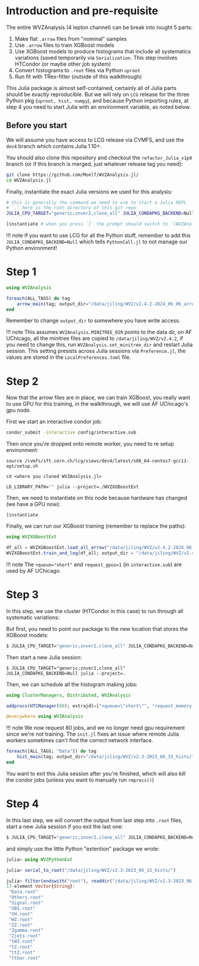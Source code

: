 # Introduction and pre-requisite

The entire WVZAnalysis (4 lepton channel) can be break into rought 5 parts:
1. Make flat `.arrow` files from "nominal" samples
2. Use `.arrow` files to train XGBoost models
3. Use XGBoost models to produce histograms that include all systematics variations (saved
   temporarily via `Serialization`. This step involves HTCondor (or maybe other job system)
4. Convert histograms to `.root` files via Python `uproot`
5. Run fit with TRex-fitter (outside of this walkthrough)

This Julia package is almost self-contained, certainly all of Julia parts should be exactly
reproducible. But we will rely on `LCG` release for the three Python pkg (`uproot, hist, numpy`),
and because Python importing rules, at step 4 you need to start Julia with an environment variable,
as noted below.


## Before you start
We will assume you have access to LCG release via CVMFS, and use the `dev4` branch which contains
Julia 1.10+.

You should also clone this repository and checkout the `refactor_Julia_v1p9` branch (or if this
branch is merged, just whatever release tag you need):
```bash
git clone https://github.com/Moelf/WVZAnalysis.jl/
cd WVZAnalysis.jl
```

Finally, instantiate the exact Julia versions we used for this analysis:
```bash
# this is generally the command we need to use to start a Julia REPL
# `.` here is the root directory of this git repo
JULIA_CPU_TARGET="generic;znver2,clone_all" JULIA_CONDAPKG_BACKEND=Null julia --project=. 

]instantiate # when you press `]` the prompt should switch to `(WVZAnalysis) pkg>`
```

!!! note
    If you want to use LCG for all the Python stuff, remember to add this
    `JULIA_CONDAPKG_BACKEND=Null` which tells `PythonCall.jl` to not manage our Python environment!


# Step 1

```julia
using WVZAnalysis

foreach(ALL_TAGS) do tag
    arrow_main(tag; output_dir="/data/jiling/WVZ/v2.4.2-2024_06_06_arrow/");
end
```

Remember to change `output_dir` to somewhere you have write access.

!!! note
    This assumes `WVZAnalysis.MINITREE_DIR` points to the data dir, on AF UChicago, all the minitree
    files are copied to `/data/jiling/WVZ/v2.4.2`, if you need to change this, run
    `WVZAnalysis.set_minitree_dir` and restart Julia session. This setting presists across Julia
    sessions via `Preference.jl`, the values are stored in the `LocalPreferences.toml` file.

# Step 2
Now that the arrow files are in place, we can train XGBoost, you really want to use GPU for this
training, in the walkthrough, we will use AF UChicago's gpu node.

First we start an interactive condor job:
```bash
condor_submit -interactive config/interactive.sub
```

Then once you're dropped onto remote worker, you need to re setup environment:
```
source /cvmfs/sft.cern.ch/lcg/views/dev4/latest/x86_64-centos7-gcc11-opt/setup.sh

cd <where you cloned WVZAnalysis.jl>

LD_LIBRARY_PATH='' julia --project=./WVZXGBoostExt
```

Then, we need to instantiate on this node because hardware has changed (we have a GPU now):
```
]instantiate
```

Finally, we can run our XGBoost training (remember to replace the paths):
```julia
using WVZXGBoostExt

df_all = WVZXGBoostExt.load_all_arrow("/data/jiling/WVZ/v2.4.2-2024_06_06_arrow/")
WVZXGBoostExt.train_and_log(df_all; output_dir = "/data/jiling/WVZ/v2.4.2.-2024_06_12_hists/", tree_method="gpu_hist")
```

!!! note
    The `+queue="short"` and `request_gpus=1` (in `interactive.sub`) are used by AF UChicago.


# Step 3
In this step, we use the cluster (HTCondor in this case) to run through all systematic variations:

But first, you need to point our package to the new location that stores the XGBoost models:
```bash
$ JULIA_CPU_TARGET="generic;znver2,clone_all" JULIA_CONDAPKG_BACKEND=Null julia --project=. -e 'using WVZAnalysis; WVZAnalysis.set_bdt_model_dir("/data/jiling/WVZ/v2.3-2023_06_15_hists/")'
```

Then start a new Julia session:
```
$ JULIA_CPU_TARGET="generic;znver2,clone_all" JULIA_CONDAPKG_BACKEND=Null julia --project=.
```

Then, we can schedule all the histogram making jobs:
```julia
using ClusterManagers, Distributed, WVZAnalysis

addprocs(HTCManager(80); extrajdl=["+queue=\"short\"", "request_memory = 4GB"], exeflags = `--project=$(Base.active_project())`);

@everywhere using WVZAnalysis
```

!!! note
    We now request 80 jobs, and we no longer need gpu requirement since we're not training. 
    The `init.jl` fixes an issue where remote Julia workers sometimes can't find the correct network
    interface.

```julia
foreach([ALL_TAGS; "Data"]) do tag
    hist_main(tag; output_dir="/data/jiling/WVZ/v2.3-2023_06_15_hists/");
end
```

You want to exit this Julia session after you're finished, which will also kill the condor jobs
(unless you want to manually run `rmprocs()`)

# Step 4

In this last step, we will convert the output from last step into `.root` files, start a new Julia session if
you exit the last one:
```bash
$ JULIA_CPU_TARGET="generic;znver2,clone_all" JULIA_CONDAPKG_BACKEND=Null julia --project=.
```

and simply use the little Python "extention" package we wrote:
```julia
julia> using WVZPythonExt

julia> serial_to_root("/data/jiling/WVZ/v2.3-2023_06_15_hists/")

julia> filter(endswith("root"), readdir("/data/jiling/WVZ/v2.3-2023_06_12_hists/"))
13-element Vector{String}:
 "Data.root"
 "Others.root"
 "Signal.root"
 "VBS.root"
 "VH.root"
 "WZ.root"
 "ZZ.root"
 "Zgamma.root"
 "Zjets.root"
 "tWZ.root"
 "tZ.root"
 "ttZ.root"
 "ttbar.root"
```

